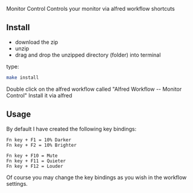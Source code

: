 
Monitor Control
Controls your monitor via alfred workflow shortcuts

Install
----
* download the zip
* unzip
* drag and drop the unzipped directory (folder) into terminal


type: 

```bash
make install
```

Double click on the alfred workflow called "Alfred Workflow -- Monitor Control"
Install it via alfred

Usage
----
By default I have created the following key bindings:
```
Fn key + F1 = 10% Darker
Fn key + F2 = 10% Brighter 

Fn key + F10 = Mute
Fn key + F11 = Quieter
Fn key + F12 = Louder

```
Of course you may change the key bindings as you wish in the workflow settings. 

